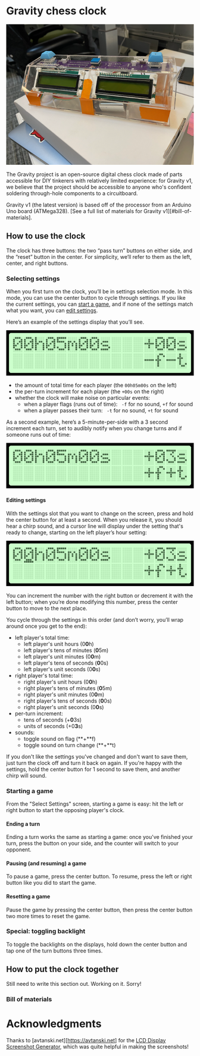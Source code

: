 # Gravity chess clock

![Gravity Clock](static/chess_clock.png)

The Gravity project is an open-source digital chess clock made of parts accessible for DIY tinkerers with relatively limited experience: for Gravity v1, we believe that the project should be accessible to anyone who's confident soldering through-hole components to a circuitboard.

Gravity v1 (the latest version) is based off of the processor from an Arduino Uno board (ATMega328). [See a full list of materials for Gravity v1][#bill-of-materials].

## How to use the clock

The clock has three buttons: the two “pass turn” buttons on either side, and the “reset” button in the center. For simplicity, we’ll refer to them as the left, center, and right buttons.

### Selecting settings

When you first turn on the clock, you’ll be in settings selection mode. In this mode, you can use the center button to cycle through settings. If you like the current settings, you can [start a game](#starting-a-game), and if none of the settings match what you want, you can [edit settings](#editing-settings).

Here’s an example of the settings display that you’ll see.

![an LCD character display showing "00h05m00s +00s" on the first line, and "-f-t" on the second](static/settings%20select%205_0.png)

- the amount of total time for each player (the `00h05m00s` on the left)
- the per-turn increment for each player (the `+00s` on the right)
- whether the clock will make noise on particular events:
  - when a player flags (runs out of time): ` -f` for no sound, `+f` for sound
  - when a player passes their turn: ` -t` for no sound, `+t` for sound

As a second example, here’s a 5-minute-per-side with a 3 second increment each turn, set to audibly notify when you change turns and if someone runs out of time:

![an LCD character display showing "00h05m00s +03s" on the first line, and "+f+t" on the second](static/settings%20select%205_3.png)

#### Editing settings

With the settings slot that you want to change on the screen, press and hold the center button for at least a second. When you release it, you should hear a chirp sound, and a cursor line will display under the setting that's ready to change, starting on the left player’s hour setting:

![an LCD character display showing "00h05m00s +03s +f+t", with the cursor below the second "0" in "00h"](static/settings%20modify%205_3.png)

You can increment the number with the right button or decrement it with the left button; when you’re done modifying this number, press the center button to move to the next place.

You cycle through the settings in this order (and don’t worry, you’ll wrap around once you get to the end):

- left player's total time:
  - left player's unit hours (0**0**h)
  - left player's tens of minutes (**0**5m)
  - left player's unit minutes (0**0**m)
  - left player's tens of seconds (**0**0s)
  - left player's unit seconds (0**0**s)
- right player's total time:
  - right player's unit hours (0**0**h)
  - right player's tens of minutes (**0**5m)
  - right player's unit minutes (0**0**m)
  - right player's tens of seconds (**0**0s)
  - right player's unit seconds (0**0**s)
- per-turn increment:
  - tens of seconds (+**0**3s)
  - units of seconds (+0**3**s)
- sounds:
  - toggle sound on flag (**+**f)
  - toggle sound on turn change (**+**t)

If you don't like the settings you've changed and don't want to save them, just turn the clock off and turn it back on again. If you're happy with the settings, hold the center button for 1 second to save them, and another chirp will sound.

### Starting a game

From the "Select Settings" screen, starting a game is easy: hit the left or right button to start the opposing player's clock.

#### Ending a turn

Ending a turn works the same as starting a game: once you've finished your turn, press the button on your side, and the counter will switch to your opponent.

#### Pausing (and resuming) a game

To pause a game, press the center button. To resume, press the left or right button like you did to start the game.

#### Resetting a game

Pause the game by pressing the center button, then press the center button two more times to reset the game.

### Special: toggling backlight

To toggle the backlights on the displays, hold down the center button and tap one of the turn buttons three times.

## How to put the clock together

Still need to write this section out. Working on it. Sorry!

### Bill of materials

# Acknowledgments

Thanks to [avtanski.net][https://avtanski.net] for the [LCD Display Screenshot Generator](http://avtanski.net/projects/lcd/), which was quite helpful in making the screenshots!
